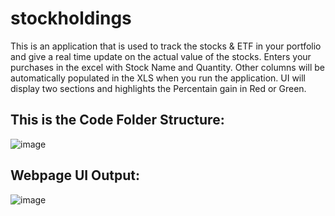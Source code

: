 # stockholdings
This is an application that is used to track the stocks & ETF in your portfolio and give a real time update on the actual value of the stocks. Enters your purchases in the excel with Stock Name and Quantity. Other columns will be automatically populated in the XLS when you run the application. UI will display two sections and highlights the Percentain gain in Red or Green.

## This is the Code Folder Structure:
![image](https://github.com/user-attachments/assets/96dadd8b-77c3-4594-953b-be494816939d)


## Webpage UI Output:
![image](https://github.com/user-attachments/assets/2e060d54-24d8-4850-828a-e46fd2ca408a)
